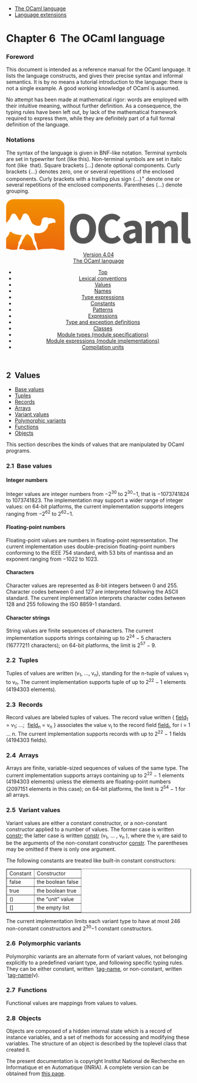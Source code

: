 <!-- ((! set title Manual !)) ((! set documentation !)) ((! set manual !)) ((! set nobreadcrumb !)) -->
<div class="manual content"><ul class="part_menu"><li class="active"><a href="language.html">The OCaml language</a></li><li><a href="extn.html">Language extensions</a></li></ul>




<h1 class="chapter" id="sec59"><span>Chapter 6</span>&nbsp;&nbsp;The OCaml language</h1>
<p> <a id="c:refman"></a>

</p><h3 class="subsection" id="sec60">Foreword</h3>
<p>This document is intended as a reference manual for the OCaml
language. It lists the language constructs, and gives their precise
syntax and informal semantics. It is by no means a tutorial
introduction to the language: there is not a single example. A good
working knowledge of OCaml is assumed.</p><p>No attempt has been made at mathematical rigor: words are employed
with their intuitive meaning, without further definition. As a
consequence, the typing rules have been left out, by lack of the
mathematical framework required to express them, while they are
definitely part of a full formal definition of the language.</p><h3 class="subsection" id="sec61">Notations</h3>
<p>The syntax of the language is given in BNF-like notation. Terminal
symbols are set in typewriter font (<span class="c004"><span class="c006">like</span> <span class="c006">this</span></span>).
Non-terminal symbols are set in italic font (<span class="c013">like</span> &nbsp;<span class="c013">that</span>).
Square brackets […] denote optional components. Curly brackets
{…} denotes zero, one or several repetitions of the enclosed
components. Curly brackets with a trailing plus sign {…}<sup>+</sup>
denote one or several repetitions of the enclosed components.
Parentheses (…) denote grouping.</p><header><nav class="toc brand"><a class="brand" href="https://ocaml.org/"><img src="colour-logo-gray.svg" class="svg" alt="OCaml"></a></nav><nav class="toc"><div class="toc_version"><a href="/docs" id="version-select">Version 4.04</a></div><div class="toc_title"><a href="#">The OCaml language</a></div><ul><li class="top"><a href="#">Top</a></li>
<li><a href="lex.html#start-section">Lexical conventions</a>
</li><li><a href="values.html#start-section">Values</a>
</li><li><a href="names.html#start-section">Names</a>
</li><li><a href="types.html#start-section">Type expressions</a>
</li><li><a href="const.html#start-section">Constants</a>
</li><li><a href="patterns.html#start-section">Patterns</a>
</li><li><a href="expr.html#start-section">Expressions</a>
</li><li><a href="typedecl.html#start-section">Type and exception definitions</a>
</li><li><a href="classes.html#start-section">Classes</a>
</li><li><a href="modtypes.html#start-section">Module types (module specifications)</a>
</li><li><a href="modules.html#start-section">Module expressions (module implementations)</a>
</li><li><a href="compunit.html#start-section">Compilation units</a>
</li></ul></nav></header><a id="start-section"></a><section id="section">




<h2 class="section" id="sec75">2&nbsp;&nbsp;Values</h2>
<ul>
<li><a href="values.html#sec76">Base values</a>
</li><li><a href="values.html#sec81">Tuples</a>
</li><li><a href="values.html#sec82">Records</a>
</li><li><a href="values.html#sec83">Arrays</a>
</li><li><a href="values.html#sec84">Variant values</a>
</li><li><a href="values.html#sec85">Polymorphic variants</a>
</li><li><a href="values.html#sec86">Functions</a>
</li><li><a href="values.html#sec87">Objects</a>
</li></ul>
<p>This section describes the kinds of values that are manipulated by
OCaml programs.</p>
<h3 class="subsection" id="sec76">2.1&nbsp;&nbsp;Base values</h3>
<h4 class="subsubsection" id="sec77">Integer numbers</h4>
<p>Integer values are integer numbers from −2<sup>30</sup> to 2<sup>30</sup>−1, that
is −1073741824 to 1073741823. The implementation may support a
wider range of integer values: on 64-bit platforms, the current
implementation supports integers ranging from −2<sup>62</sup> to 2<sup>62</sup>−1.</p><h4 class="subsubsection" id="sec78">Floating-point numbers</h4>
<p>Floating-point values are numbers in floating-point representation.
The current implementation uses double-precision floating-point
numbers conforming to the IEEE 754 standard, with 53 bits of mantissa
and an exponent ranging from −1022 to 1023.</p><h4 class="subsubsection" id="sec79">Characters</h4>
<p>Character values are represented as 8-bit integers between 0 and 255.
Character codes between 0 and 127 are interpreted following the ASCII
standard. The current implementation interprets character codes
between 128 and 255 following the ISO 8859-1 standard.</p><h4 class="subsubsection" id="sec80">Character strings</h4>
<p> <a id="s:string-val"></a></p><p>String values are finite sequences of characters. The current
implementation supports strings containing up to 2<sup>24</sup> − 5
characters (16777211 characters); on 64-bit platforms, the limit is
2<sup>57</sup> − 9.</p>
<h3 class="subsection" id="sec81">2.2&nbsp;&nbsp;Tuples</h3>
<p>Tuples of values are written <span class="c007">(</span><span class="c013">v</span><sub>1</sub><span class="c007">,</span> …<span class="c007">,</span> <span class="c013">v</span><sub><span class="c012">n</span></sub><span class="c007">)</span>, standing for the
<span class="c012">n</span>-tuple of values <span class="c013">v</span><sub>1</sub> to <span class="c013">v</span><sub><span class="c012">n</span></sub>. The current implementation
supports tuple of up to 2<sup>22</sup> − 1 elements (4194303 elements).</p>
<h3 class="subsection" id="sec82">2.3&nbsp;&nbsp;Records</h3>
<p>Record values are labeled tuples of values. The record value written
<span class="c007">{</span> <a class="syntax" href="names.html#field"><span class="c013">field</span></a><sub>1</sub> <span class="c007">=</span> <span class="c013">v</span><sub>1</sub><span class="c007">;</span> …<span class="c007">;</span> &nbsp;<a class="syntax" href="names.html#field"><span class="c013">field</span></a><sub><span class="c012">n</span></sub> <span class="c007">=</span> <span class="c013">v</span><sub><span class="c012">n</span></sub> <span class="c007">}</span> associates the value
<span class="c013">v</span><sub><span class="c012">i</span></sub> to the record field <a class="syntax" href="names.html#field"><span class="c013">field</span></a><sub><span class="c012">i</span></sub>, for <span class="c012">i</span> = 1 … <span class="c012">n</span>. The current
implementation supports records with up to 2<sup>22</sup> − 1 fields
(4194303 fields).</p>
<h3 class="subsection" id="sec83">2.4&nbsp;&nbsp;Arrays</h3>
<p>Arrays are finite, variable-sized sequences of values of the same
type. The current implementation supports arrays containing up to
2<sup>22</sup> − 1 elements (4194303 elements) unless the elements are
floating-point numbers (2097151 elements in this case); on 64-bit
platforms, the limit is 2<sup>54</sup> − 1 for all arrays.</p>
<h3 class="subsection" id="sec84">2.5&nbsp;&nbsp;Variant values</h3>
<p>Variant values are either a constant constructor, or a non-constant
constructor applied to a number of values. The former case is written
<a class="syntax" href="names.html#constr"><span class="c013">constr</span></a>; the latter case is written <a class="syntax" href="names.html#constr"><span class="c013">constr</span></a> <span class="c007">(</span><span class="c013">v</span><sub>1</sub><span class="c007">,</span> ... <span class="c007">,</span> <span class="c013">v</span><sub><span class="c012">n</span></sub>
<span class="c007">)</span>, where the <span class="c013">v</span><sub><span class="c012">i</span></sub> are said to be the arguments of the non-constant
constructor <a class="syntax" href="names.html#constr"><span class="c013">constr</span></a>. The parentheses may be omitted if there is only
one argument.</p><p>The following constants are treated like built-in constant
constructors:
</p><div class="center"><table class="c000 cellpadding1" border="1"><tbody><tr><td class="c017"><span class="c016">Constant</span></td><td class="c017"><span class="c016">Constructor</span> </td></tr>
<tr><td class="c019">
<span class="c006">false</span></td><td class="c019">the boolean false </td></tr>
<tr><td class="c019"><span class="c006">true</span></td><td class="c019">the boolean true </td></tr>
<tr><td class="c019"><span class="c006">()</span></td><td class="c019">the “unit” value </td></tr>
<tr><td class="c019"><span class="c006">[]</span></td><td class="c019">the empty list </td></tr>
</tbody></table></div><p>The current implementation limits each variant type to have at most
246 non-constant constructors and 2<sup>30</sup>−1 constant constructors.</p>
<h3 class="subsection" id="sec85">2.6&nbsp;&nbsp;Polymorphic variants</h3>
<p>Polymorphic variants are an alternate form of variant values, not
belonging explicitly to a predefined variant type, and following
specific typing rules. They can be either constant, written
<span class="c007">`</span><a class="syntax" href="names.html#tag-name"><span class="c013">tag-name</span></a>, or non-constant, written <span class="c007">`</span><a class="syntax" href="names.html#tag-name"><span class="c013">tag-name</span></a><span class="c004"><span class="c006">(</span><span class="c013">v</span><span class="c006">)</span></span>.</p>
<h3 class="subsection" id="sec86">2.7&nbsp;&nbsp;Functions</h3>
<p>Functional values are mappings from values to values.</p>
<h3 class="subsection" id="sec87">2.8&nbsp;&nbsp;Objects</h3>
<p>Objects are composed of a hidden internal state which is a
record of instance variables, and a set of methods for accessing and
modifying these variables. The structure of an object is described by
the toplevel class that created it.

</p>






</section><div class="copyright">The present documentation is copyright Institut National de Recherche en Informatique et en Automatique (INRIA). A complete version can be obtained from <a href="http://caml.inria.fr/pub/docs/manual-ocaml/">this page</a>.</div></div>